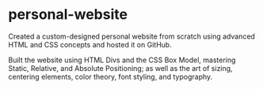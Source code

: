 # personal-website

Created a custom-designed personal website from scratch using advanced HTML and CSS concepts and hosted it on GitHub.

Built the website using HTML Divs and the CSS Box Model, mastering Static, Relative, and Absolute Positioning; as well as the art of sizing, centering elements, color theory, font styling, and typography.
